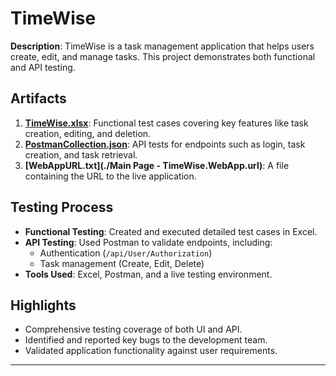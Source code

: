 # TimeWise

**Description**: TimeWise is a task management application that helps users create, edit, and manage tasks. This project demonstrates both functional and API testing.

## Artifacts

1. **[TimeWise.xlsx](./TimeWise.xlsx)**: Functional test cases covering key features like task creation, editing, and deletion.
2. **[PostmanCollection.json](./TimeWise.postman_collection.json)**: API tests for endpoints such as login, task creation, and task retrieval.
3. **[WebAppURL.txt](./Main Page - TimeWise.WebApp.url)**: A file containing the URL to the live application.

## Testing Process

- **Functional Testing**: Created and executed detailed test cases in Excel.
- **API Testing**: Used Postman to validate endpoints, including:
  - Authentication (`/api/User/Authorization`)
  - Task management (Create, Edit, Delete)
- **Tools Used**: Excel, Postman, and a live testing environment.

## Highlights

- Comprehensive testing coverage of both UI and API.
- Identified and reported key bugs to the development team.
- Validated application functionality against user requirements.

---
